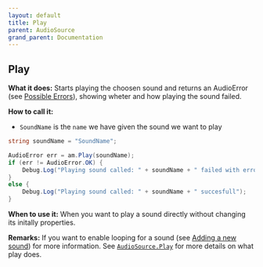 ```yaml
---
layout: default
title: Play
parent: AudioSource
grand_parent: Documentation
---
```


## Play
**What it does:**
Starts playing the choosen sound and returns an AudioError (see [Possible Errors](https://mathewhdyt.github.io/Unity-Audio-Manager/docs/documentation/index/#possible-errors)), showing wheter and how playing the sound failed.

**How to call it:**
- ```SoundName``` is the ```name``` we have given the sound we want to play

```csharp
string soundName = "SoundName";

AudioError err = am.Play(soundName);
if (err != AudioError.OK) {
    Debug.Log("Playing sound called: " + soundName + " failed with error id: " + err);
}
else {
    Debug.Log("Playing sound called: " + soundName + " succesfull");
}
```

**When to use it:**
When you want to play a sound directly without changing its initally properties.

**Remarks:**
If you want to enable looping for a sound (see [Adding a new sound](https://mathewhdyt.github.io/Unity-Audio-Manager/installation#adding-a-new-sound)) for more information. See [```AudioSource.Play```](https://docs.unity3d.com/ScriptReference/AudioSource.Play.html) for more details on what play does.
